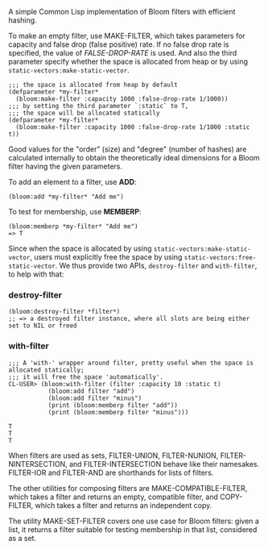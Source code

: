 A simple Common Lisp implementation of Bloom filters with efficient hashing.

To make an empty filter, use MAKE-FILTER, which takes parameters for capacity and false drop (false positive) rate. If no false drop rate
is specified, the value of *FALSE-DROP-RATE* is used. And also the third parameter specify whether the space is allocated from heap or by using `static-vectors:make-static-vector`.

```common-lisp
;;; the space is allocated from heap by default
(defparameter *my-filter*
  (bloom:make-filter :capacity 1000 :false-drop-rate 1/1000))
;;; by setting the third parameter `:static` to T, 
;;; the space will be allocated statically
(defparameter *my-filter*
  (bloom:make-filter :capacity 1000 :false-drop-rate 1/1000 :static t))
```

Good values for the "order" (size) and "degree" (number of hashes) are
calculated internally to obtain the theoretically ideal dimensions for
a Bloom filter having the given parameters.

To add an element to a filter, use **ADD**:

```common-lisp
(bloom:add *my-filter* "Add me")
```

To test for membership, use **MEMBERP**:

```common-lisp
(bloom:memberp *my-filter* "Add me")
=> T
```

Since when the space is allocated by using `static-vectors:make-static-vector`, users must explicitly free the space by using `static-vectors:free-static-vector`. We thus provide two APIs, `destroy-filter` and `with-filter`, to help with that:

### destroy-filter
```common-lisp
(bloom:destroy-filter *filter*) 
;; => a destroyed filter instance, where all slots are being either set to NIL or freed
```

### with-filter
```common-lisp
;;; A 'with-' wrapper around filter, pretty useful when the space is allocated statically;
;;; it will free the space 'automatically'.
CL-USER> (bloom:with-filter (filter :capacity 10 :static t)
           (bloom:add filter "add")
           (bloom:add filter "minus")
           (print (bloom:memberp filter "add"))
           (print (bloom:memberp filter "minus")))

T 
T 
T
```

When filters are used as sets, FILTER-UNION, FILTER-NUNION, FILTER-NINTERSECTION, and FILTER-INTERSECTION behave like their namesakes. FILTER-IOR and FILTER-AND are shorthands for lists of filters.

The other utilities for composing filters are MAKE-COMPATIBLE-FILTER, which takes a filter and returns an empty, compatible filter, and COPY-FILTER, which takes a filter and returns an independent copy.

The utility MAKE-SET-FILTER covers one use case for Bloom filters: given a list, it returns a filter suitable for testing membership in
that list, considered as a set.
